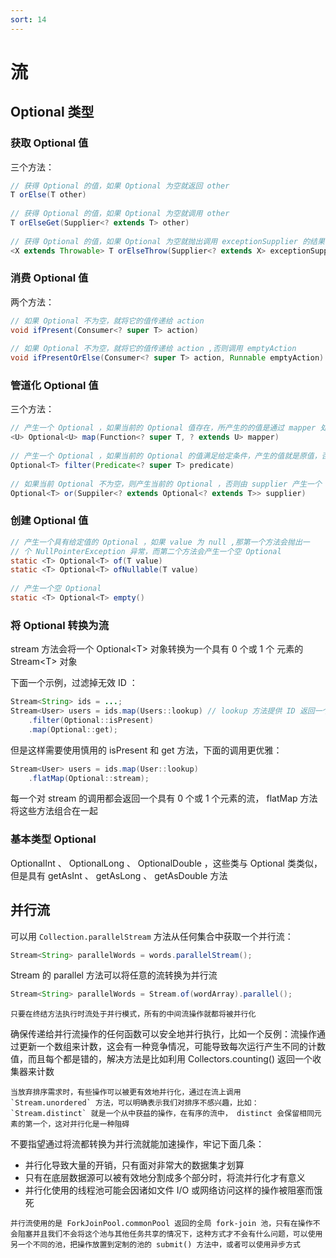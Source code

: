 ```yaml
---
sort: 14
---
```


# 流



## Optional 类型



### 获取 Optional 值

三个方法：

```java
// 获得 Optional 的值，如果 Optional 为空就返回 other
T orElse(T other)
    
// 获得 Optional 的值，如果 Optional 为空就调用 other
T orElseGet(Supplier<? extends T> other)
    
// 获得 Optional 的值，如果 Optional 为空就抛出调用 exceptionSupplier 的结果
<X extends Throwable> T orElseThrow(Supplier<? extends X> exceptionSupplier)
```



### 消费 Optional 值

两个方法：

```java
// 如果 Optional 不为空，就将它的值传递给 action
void ifPresent(Consumer<? super T> action)
    
// 如果 Optional 不为空，就将它的值传递给 action ,否则调用 emptyAction
void ifPresentOrElse(Consumer<? super T> action, Runnable emptyAction)
```



### 管道化 Optional 值

三个方法：

```java
// 产生一个 Optional ，如果当前的 Optional 值存在，所产生的的值是通过 mapper 处理得到的，否则返回一个空的
<U> Optional<U> map(Function<? super T, ? extends U> mapper)
    
// 产生一个 Optional ，如果当前的 Optional 的值满足给定条件，产生的值就是原值，否则返回一个空的
Optional<T> filter(Predicate<? super T> predicate)
    
// 如果当前 Optional 不为空，则产生当前的 Optional ，否则由 supplier 产生一个 Optional
Optional<T> or(Suppiler<? extends Optional<? extends T>> supplier)
```



### 创建 Optional 值

```java
// 产生一个具有给定值的 Optional ，如果 value 为 null ,那第一个方法会抛出一
// 个 NullPointerException 异常，而第二个方法会产生一个空 Optional
static <T> Optional<T> of(T value)
static <T> Optional<T> ofNullable(T value)
    
// 产生一个空 Optional
static <T> Optional<T> empty()
```



### 将 Optional 转换为流

stream 方法会将一个 Optional\<T\> 对象转换为一个具有 0 个或 1 个 元素的 Stream\<T\> 对象

下面一个示例，过滤掉无效 ID ：

```java
Stream<String> ids = ...;
Stream<User> users = ids.map(Users::lookup)	// lookup 方法提供 ID 返回一个 User 对象的 Optional
    .filter(Optional::isPresent)
    .map(Optional::get);
```

但是这样需要使用慎用的 isPresent 和 get 方法，下面的调用更优雅：

```java
Stream<User> users = ids.map(User::lookup)
    .flatMap(Optional::stream);
```

每一个对 stream 的调用都会返回一个具有 0 个或 1 个元素的流， flatMap 方法将这些方法组合在一起



### 基本类型 Optional

OptionalInt 、 OptionalLong 、 OptionalDouble ，这些类与 Optional 类类似，但是具有 getAsInt 、 getAsLong 、 getAsDouble 方法



## 并行流

可以用 `Collection.parallelStream` 方法从任何集合中获取一个并行流：

```java
Stream<String> parallelWords = words.parallelStream();
```

Stream 的 parallel 方法可以将任意的流转换为并行流

```java
Stream<String> parallelWords = Stream.of(wordArray).parallel();
```

```tip
只要在终结方法执行时流处于并行模式，所有的中间流操作就都将被并行化
```

确保传递给并行流操作的任何函数可以安全地并行执行，比如一个反例：流操作通过更新一个数组来计数，这会有一种竞争情况，可能导致每次运行产生不同的计数值，而且每个都是错的，解决方法是比如利用 Collectors.counting() 返回一个收集器来计数

```note
当放弃排序需求时，有些操作可以被更有效地并行化，通过在流上调用 `Stream.unordered` 方法，可以明确表示我们对排序不感兴趣，比如： `Stream.distinct` 就是一个从中获益的操作，在有序的流中， distinct 会保留相同元素的第一个，这对并行化是一种阻碍
```

不要指望通过将流都转换为并行流就能加速操作，牢记下面几条：

- 并行化导致大量的开销，只有面对非常大的数据集才划算
- 只有在底层数据源可以被有效地分割成多个部分时，将流并行化才有意义
- 并行化使用的线程池可能会因诸如文件 I/O 或网络访问这样的操作被阻塞而饿死

```tip
并行流使用的是 ForkJoinPool.commonPool 返回的全局 fork-join 池，只有在操作不会阻塞并且我们不会将这个池与其他任务共享的情况下，这种方式才不会有什么问题，可以使用另一个不同的池，把操作放置到定制的池的 submit() 方法中，或者可以使用异步方式
```



